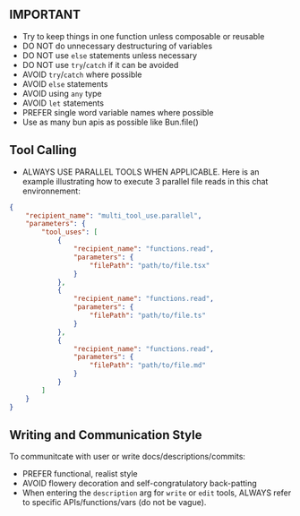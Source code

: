 ## IMPORTANT

- Try to keep things in one function unless composable or reusable
- DO NOT do unnecessary destructuring of variables
- DO NOT use `else` statements unless necessary
- DO NOT use `try`/`catch` if it can be avoided
- AVOID `try`/`catch` where possible
- AVOID `else` statements
- AVOID using `any` type
- AVOID `let` statements
- PREFER single word variable names where possible
- Use as many bun apis as possible like Bun.file()

## Tool Calling

- ALWAYS USE PARALLEL TOOLS WHEN APPLICABLE. Here is an example illustrating how to execute 3 parallel file reads in this chat environnement:

```json
{
    "recipient_name": "multi_tool_use.parallel",
    "parameters": {
        "tool_uses": [
            {
                "recipient_name": "functions.read",
                "parameters": {
                    "filePath": "path/to/file.tsx"
                }
            },
            {
                "recipient_name": "functions.read",
                "parameters": {
                    "filePath": "path/to/file.ts"
                }
            },
            {
                "recipient_name": "functions.read",
                "parameters": {
                    "filePath": "path/to/file.md"
                }
            }
        ]
    }
}
```

## Writing and Communication Style

To communitcate with user or write docs/descriptions/commits:

- PREFER functional, realist style
- AVOID flowery decoration and self-congratulatory back-patting
- When entering the `description` arg for `write` or `edit` tools, ALWAYS refer to specific APIs/functions/vars (do not be vague).
